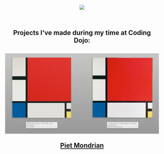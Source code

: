 <p align="center"><img src="https://user-images.githubusercontent.com/124269000/219454393-496ae81c-9d4e-4118-af2e-653e703d2a01.svg" width="800" /></p>
<br>

<h2 align="center"> Projects I've made during my time at Coding Dojo:<h2>

<p align="center"><img src="./Projects/css-html/piet-mondrian/piet3.png" alt="piet3.png" width=700px></p>
<p align="center"><a href="https://github.com/EvanWiorek/Bootcamp-Projects/tree/main/Projects/css-html/piet-mondrian">Piet Mondrian</a></p>

